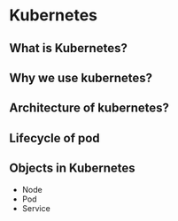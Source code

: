 # Kubernetes

## What is Kubernetes?
## Why we use kubernetes?
## Architecture of kubernetes?
## Lifecycle of pod

## Objects in Kubernetes
- Node
- Pod
- Service
